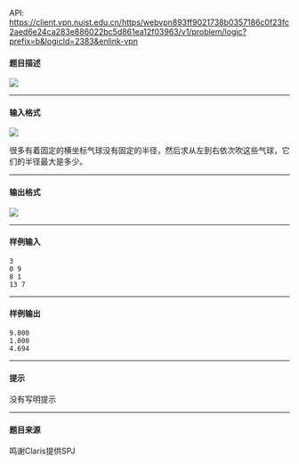 API: https://client.vpn.nuist.edu.cn/https/webvpn893ff9021738b0357186c0f23fc2aed6e24ca283e886022bc5d861ea12f03963/v1/problem/logic?prefix=b&logicId=2383&enlink-vpn

#### 题目描述

![](../file/2383_0.jpg)

---

#### 输入格式

![](../file/2383_0.jpg)

很多有着固定的横坐标气球没有固定的半径，然后求从左到右依次吹这些气球，它们的半径最大是多少。

---

#### 输出格式

![](../file/2383_0.jpg)

---

#### 样例输入
```
3
0 9
8 1
13 7
```

---

#### 样例输出
```
9.000
1.000
4.694
```

---

#### 提示

没有写明提示

---

#### 题目来源

鸣谢Claris提供SPJ